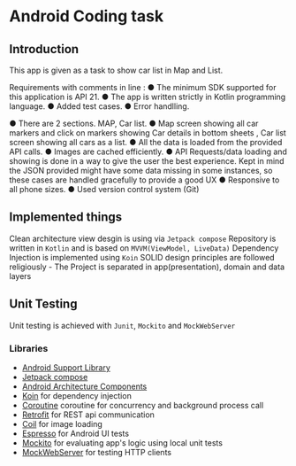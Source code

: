 Android Coding task 
=====================================

Introduction
-------------------------------------
This app is given as a task to show car list in Map and  List.

Requirements with comments in line :
● The minimum SDK supported for this application is API 21.
● The app is written strictly in Kotlin programming language.
● Added test cases.
● Error handlling.

● There are 2 sections. MAP, Car list.
● Map screen showing all car markers  and click on markers showing Car details in bottom sheets , Car list screen showing all cars as a list.
● All the data is loaded from the provided API calls.
● Images are cached efficiently.
● API Requests/data loading and showing is done in a way to give the user the best experience.
    Kept in mind the JSON provided might have some data missing in some instances, 
    so these cases are handled gracefully to provide a good UX
● Responsive to all phone sizes.
● Used version control system (Git)

## Implemented things
Clean architecture
view desgin is using via `Jetpack compose`
Repository is written in `Kotlin` and is based on `MVVM(ViewModel, LiveData)`
Dependency Injection is implemented using `Koin`
SOLID design principles are followed religiously - The Project is separated in app(presentation), domain and data layers

## Unit Testing

 Unit testing is achieved with `Junit`, `Mockito` and `MockWebServer`

### Libraries
* [Android Support Library][support-lib]
* [Jetpack compose][compose]
* [Android Architecture Components][arch]
* [Koin][koin] for dependency injection
* [Coroutine][coroutine] coroutine for concurrency and background process call
* [Retrofit][retrofit] for REST api communication
* [Coil][coil] for image loading
* [Espresso][espresso] for Android UI tests
* [Mockito][mockito] for evaluating app's logic using local unit tests
* [MockWebServer][mockwebserver] for testing HTTP clients


[mockwebserver]: https://github.com/square/okhttp/tree/master/mockwebserver
[compose]: https://developer.android.com/jetpack/compose
[support-lib]: https://developer.android.com/topic/libraries/support-library/index.html
[arch]: https://developer.android.com/arch
[koin]: https://github.com/InsertKoinIO/koin
[retrofit]: http://square.github.io/retrofit
[coroutine]: https://kotlinlang.org/docs/coroutines-guide.html
[coil]: https://coil-kt.github.io/coil/
[espresso]: https://developer.android.com/training/testing/espresso
[mockito]: https://site.mockito.org/
[mockwebserver]: https://github.com/square/okhttp/tree/master/mockwebserver

